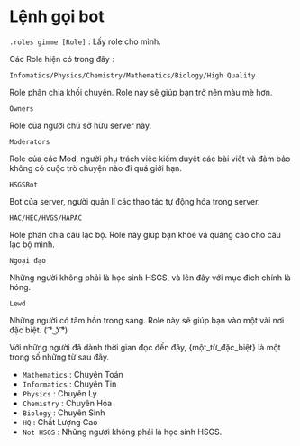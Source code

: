 # Lệnh gọi bot
`.roles gimme [Role]` : Lấy role cho mình.

Các Role hiện có trong đây :

`Infomatics/Physics/Chemistry/Mathematics/Biology/High Quality`

Role phân chia khối chuyên. Role này sẽ giúp bạn trở nên màu mè hơn.

`Owners`


Role của người chủ sở hữu server này.

`Moderators`

Role của các Mod, người phụ trách việc kiểm duyệt các bài viết và đảm bảo không có cuộc trò chuyện nào đi quá giới hạn.

`HSGSBot`

Bot của server, người quản lí các thao tác tự động hóa trong server.

`HAC/HEC/HVGS/HAPAC`

Role phân chia câu lạc bộ. Role này giúp bạn khoe và quảng cáo cho câu lạc bộ mình.

`Ngoại đạo`

Những người không phải là học sinh HSGS, và lên đây với mục đích chính là hóng.

`Lewd`

Những người có tâm hồn trong sáng. Role này sẽ giúp bạn vào một vài nơi đặc biệt. ( ͡° ͜ʖ ͡°)

Với những người đã dành thời gian đọc đến đây, {một_từ_đặc_biệt} là một trong số những từ sau đây.
+ `Mathematics` : Chuyên Toán
+ `Informatics` : Chuyên Tin
+ `Physics` : Chuyên Lý
+ `Chemistry` : Chuyên Hóa
+ `Biology` : Chuyên Sinh
+ `HQ` : Chất Lượng Cao
+ `Not HSGS` : Những người không phải là học sinh HSGS.

